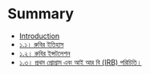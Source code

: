 # Summary

* [Introduction](README.md)
* [১.১। রুবির ইতিহাস](c1-2-history-of-ruby)
* [১.২। রুবির ইন্সটলেশন](c1-2-ruby-installation.md)
* [১.৩। প্রথম প্রোগ্রাম এবং আই আর বি \(IRB\) পরিচিতি।](c1.3-first-program)

